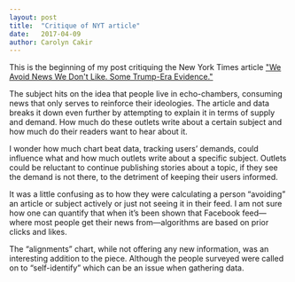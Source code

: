```yaml
---
layout: post
title:  "Critique of NYT article"
date:   2017-04-09
author: Carolyn Cakir
---
```


This is the beginning of my post critiquing the New York Times article
["We Avoid News We Don't Like. Some Trump-Era Evidence."](https://www.nytimes.com/interactive/2017/02/21/upshot/how-readers-react-to-political-news-they-dont-like-they-ignore-it.html)

The subject hits on the idea that people live in echo-chambers, consuming news that only serves to reinforce their ideologies. The article and data breaks it down even further by attempting to explain it in terms of supply and demand. How much do these outlets write about a certain subject and how much do their readers want to hear about it.

I wonder how much chart beat data, tracking users’ demands, could influence what and how much outlets write about a specific subject. Outlets could be reluctant to continue publishing stories about a topic, if they see the demand is not there, to the detriment of keeping their users informed.

It was a little confusing as to how they were calculating a person “avoiding” an article or subject actively or just not seeing it in their feed. I am not sure how one can quantify that when it’s been shown that Facebook feed—where most people get their news from—algorithms are based on prior clicks and likes.

The “alignments” chart, while not offering any new information, was an interesting addition to the piece. Although the people surveyed were called on to “self-identify” which can be an issue when gathering data.
